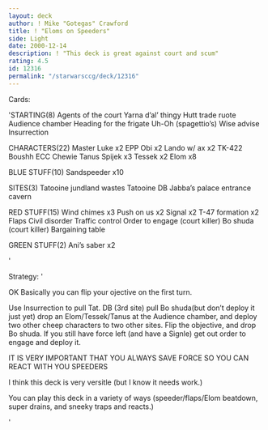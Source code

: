 ```yaml
---
layout: deck
author: ! Mike "Gotegas" Crawford
title: ! "Eloms on Speeders"
side: Light
date: 2000-12-14
description: ! "This deck is great against court and scum"
rating: 4.5
id: 12316
permalink: "/starwarsccg/deck/12316"
---
```

Cards: 

'STARTING(8)
Agents of the court
Yarna d’al’ thingy
Hutt trade ruote
Audience chamber
Heading for the frigate
Uh-Oh (spagettio’s)
Wise advise
Insurrection

CHARACTERS(22)
Master Luke x2
EPP Obi x2
Lando w/ ax x2
TK-422
Boushh
ECC Chewie
Tanus Spijek x3
Tessek x2
Elom x8

BLUE STUFF(10)
Sandspeeder x10

SITES(3)
Tatooine jundland wastes
Tatooine DB
Jabba’s palace entrance cavern

RED STUFF(15)
Wind chimes x3
Push on us x2
Signal x2
T-47 formation x2
Flaps
Civil disorder
Traffic control
Order to engage (court killer)
Bo shuda (court killer)
Bargaining table

GREEN STUFF(2)
Ani’s saber x2



'

Strategy: '

OK Basically you can flip your ojective on the first turn.

Use Insurrection to pull Tat. DB (3rd site) pull Bo shuda(but don’t deploy it just yet) drop an Elom/Tessek/Tanus at the Audience chamber, and deploy two other cheep characters to two other sites. Flip the objective, and drop Bo shuda. If you still have force left (and have a Signle) get out order to engage and deploy it.

IT IS VERY IMPORTANT THAT YOU ALWAYS SAVE FORCE SO YOU CAN REACT WITH YOU SPEEDERS 

I think this deck is very versitle (but I know it needs work.)

You can play this deck in a variety of ways (speeder/flaps/Elom beatdown, super drains, and sneeky traps and reacts.)

'
